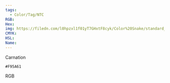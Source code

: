 ```yaml
---
tags:
  - Color/Tag/NTC
RGB:
Hex:
img: https://filedn.com/l0hpzxl1f01yT7GHxtF8cyk/Color%20Snake/standard_csv_to_svg//F95A61.svg
CMYK:
HSL:
Name:
---
```

Carnation
```palette
#F95A61
```
RGB

